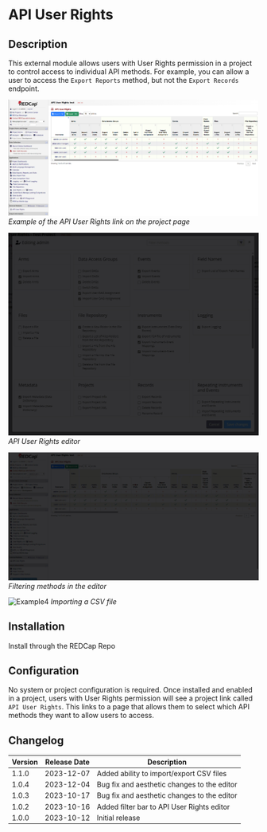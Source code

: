 # API User Rights

## Description
This external module allows users with User Rights permission in a project to control access to individual API methods. For example, you can allow a user to access the `Export Reports` method, but not the `Export Records` endpoint.

![Example1](images/api_user_rights_project_page.png)
*Example of the API User Rights link on the project page*

![Example2](images/api_user_rights_selecting_methods.gif)
*API User Rights editor*

![Example3](images/api_user_rights_filtering_methods.gif)
*Filtering methods in the editor*

![Example4](images/api_user_rights_csv_import.gif)
*Importing a CSV file*

## Installation
Install through the REDCap Repo

## Configuration
No system or project configuration is required. Once installed and enabled in a project, users with User Rights permission will see a project link called `API User Rights`. This links to a page that allows them to select which API methods they want to allow users to access.

## Changelog

| Version | Release Date | Description                                 |
| ------- | ------------ | ------------------------------------------- |
| 1.1.0   | 2023-12-07   | Added ability to import/export CSV files    |
| 1.0.4   | 2023-12-04   | Bug fix and aesthetic changes to the editor |
| 1.0.3   | 2023-10-17   | Bug fix and aesthetic changes to the editor |
| 1.0.2   | 2023-10-16   | Added filter bar to API User Rights editor  |
| 1.0.0   | 2023-10-12   | Initial release                             |

